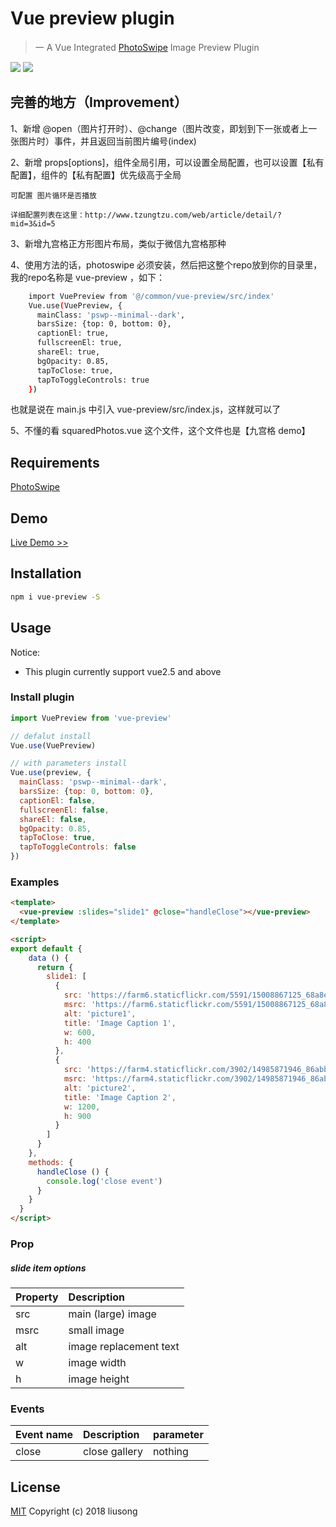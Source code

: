# Vue preview plugin

> 一 A Vue Integrated [PhotoSwipe](https://github.com/dimsemenov/PhotoSwipe) Image Preview Plugin

![](https://img.shields.io/npm/dm/vue-preview.svg)
![](https://img.shields.io/npm/v/vue-preview.svg)

## 完善的地方（Improvement）

1、新增 @open（图片打开时）、@change（图片改变，即划到下一张或者上一张图片时）事件，并且返回当前图片编号(index)

2、新增 props[options]，组件全局引用，可以设置全局配置，也可以设置【私有配置】，组件的【私有配置】优先级高于全局 

    可配置 图片循环是否播放

    详细配置列表在这里：http://www.tzungtzu.com/web/article/detail/?mid=3&id=5

3、新增九宫格正方形图片布局，类似于微信九宫格那种

4、使用方法的话，photoswipe 必须安装，然后把这整个repo放到你的目录里，我的repo名称是 vue-preview ，如下：
``` bash
    import VuePreview from '@/common/vue-preview/src/index'
    Vue.use(VuePreview, {
      mainClass: 'pswp--minimal--dark',
      barsSize: {top: 0, bottom: 0},
      captionEl: true,
      fullscreenEl: true,
      shareEl: true,
      bgOpacity: 0.85,
      tapToClose: true,
      tapToToggleControls: true
    })

```

也就是说在 main.js 中引入 vue-preview/src/index.js，这样就可以了

5、不懂的看 squaredPhotos.vue 这个文件，这个文件也是【九宫格 demo】

## Requirements

[PhotoSwipe](https://github.com/dimsemenov/PhotoSwipe)

## Demo

[Live Demo >>](https://ls1231.github.com/vue-preview/)

## Installation

``` bash
npm i vue-preview -S
```

## Usage

Notice:
 - This plugin currently support vue2.5 and above


### Install plugin

``` javascript
import VuePreview from 'vue-preview'

// defalut install
Vue.use(VuePreview)

// with parameters install
Vue.use(preview, {
  mainClass: 'pswp--minimal--dark',
  barsSize: {top: 0, bottom: 0},
  captionEl: false,
  fullscreenEl: false,
  shareEl: false,
  bgOpacity: 0.85,
  tapToClose: true,
  tapToToggleControls: false
})
```

### Examples

```html
<template>
  <vue-preview :slides="slide1" @close="handleClose"></vue-preview>
</template>

<script>
export default {
    data () {
      return {
        slide1: [
          {
            src: 'https://farm6.staticflickr.com/5591/15008867125_68a8ed88cc_b.jpg',
            msrc: 'https://farm6.staticflickr.com/5591/15008867125_68a8ed88cc_m.jpg',
            alt: 'picture1',
            title: 'Image Caption 1',
            w: 600,
            h: 400
          },
          {
            src: 'https://farm4.staticflickr.com/3902/14985871946_86abb8c56f_b.jpg',
            msrc: 'https://farm4.staticflickr.com/3902/14985871946_86abb8c56f_m.jpg',
            alt: 'picture2',
            title: 'Image Caption 2',
            w: 1200,
            h: 900
          }
        ]
      }
    },
    methods: {
      handleClose () {
        console.log('close event')
      }
    }
  }
</script>
```

### Prop

##### slide item options

|  Property | Description
| :---  | :---
| src   | main (large) image
| msrc  | small image
| alt   | image replacement text
| w     | image width
| h     | image height

### Events

|  Event name | Description | parameter
| :---  | :--- | :---
| close   | close gallery | nothing

## License

[MIT](https://github.com/LS1231/vue-security-code/blob/master/LICENSE) Copyright (c) 2018 liusong
